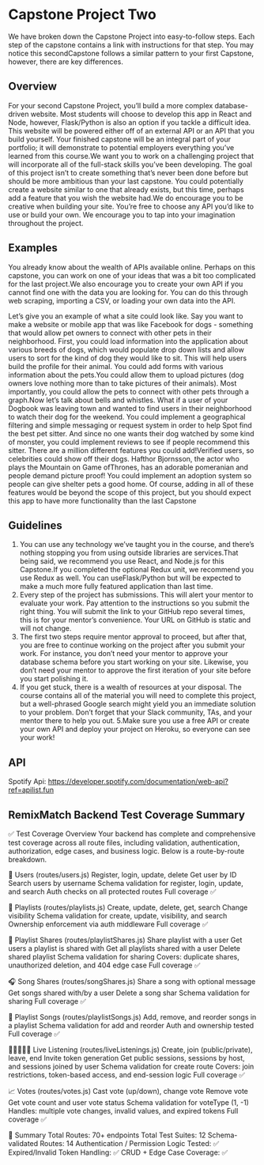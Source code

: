 # Capstone Project Two

We have broken down the Capstone Project into easy-to-follow steps. Each step of the capstone contains a link with instructions for that step. You may notice this secondCapstone follows a similar pattern to your first Capstone, however, there are key differences. 

## Overview
For your second Capstone Project, you’ll build a more complex database-driven website. Most students will choose to develop this app in React and Node, however, Flask/Python is also an option if you tackle a difficult idea. This website will be powered either off of an external API or an API that you build yourself. Your finished capstone will be an integral part of your portfolio; it will demonstrate to potential employers everything you’ve learned from this course.We want you to work on a challenging project that will incorporate all of the full-stack skills you’ve been developing. The goal of this project isn’t to create something that’s never been done before but should be more ambitious than your last capstone. You could potentially create a website similar to one that already exists, but this time, perhaps add a feature that you wish the website had.We do encourage you to be creative when building your site. You’re free to choose any API you’d like to use or build your own. We encourage you to tap into your imagination throughout the project.

## Examples
You already know about the wealth of APIs available online. Perhaps on this capstone, you can work on one of your ideas that was a bit too complicated for the last project.We also encourage you to create your own API if you cannot find one with the data you are looking for. You can do this through web scraping, importing a CSV, or loading your own data into the API.

Let’s give you an example of what a site could look like. Say you want to make a website or mobile app that was like Facebook for dogs - something that would allow pet owners to connect with other pets in their neighborhood. First, you could load information into the application about various breeds of dogs, which would populate drop down lists and allow users to sort for the kind of dog they would like to sit. This will help users build the profile for their animal. You could add forms with various information about the pets.You could allow them to upload pictures (dog owners love nothing more than to take pictures of their animals). Most importantly, you could allow the pets to connect with other pets through a graph.Now let’s talk about bells and whistles. What if a user of your Dogbook was leaving town and wanted to find users in their neighborhood to watch their dog for the weekend. You could implement a geographical filtering and simple messaging or request system in order to help Spot find the best pet sitter. And since no one wants their dog watched by some kind of monster, you could implement reviews to see if people recommend this sitter. There are a million different features you could add!Verified users, so celebrities could show off their dogs. Hafthor Bjornsson, the actor who plays the Mountain on Game ofThrones, has an adorable pomeranian and people demand picture proof! You could implement an adoption system so people can give shelter pets a good home. Of course, adding in all of these features would be beyond the scope of this project, but you should expect this app to have more functionality than the last Capstone

## Guidelines

1. You can use any technology we’ve taught you in the course, and there’s nothing stopping you from using outside libraries are services.That being said, we recommend you use React, and Node.js for this Capstone.If you completed the optional Redux unit, we recommend you use Redux as well. You can useFlask/Python but will be expected to make a much more fully featured application than last time.
2. Every step of the project has submissions. This will alert your mentor to evaluate your work. Pay attention to the instructions so you submit the right thing. You will submit the link to your GitHub repo several times, this is for your mentor’s convenience. Your URL on GitHub is static and will not change.
3. The first two steps require mentor approval to proceed, but after that, you are free to continue working on the project after you submit your work. For instance, you don’t need your mentor to approve your database schema before you start working on your site. Likewise, you don’t need your mentor to approve the first iteration of your site before you start polishing it.
4. If you get stuck, there is a wealth of resources at your disposal. The course contains all of the material you will need to complete this project, but a well-phrased Google search might yield you an immediate solution to your problem. Don’t forget that your Slack community, TAs, and your mentor there to help you out.
5.Make sure you use a free API or create your own API and deploy your project on Heroku, so everyone can see your work!



## API
Spotify Api: https://developer.spotify.com/documentation/web-api?ref=apilist.fun


## RemixMatch Backend Test Coverage Summary

✅ Test Coverage Overview
Your backend has complete and comprehensive test coverage across all route files, including validation, authentication, authorization, edge cases, and business logic. Below is a route-by-route breakdown.

👤 Users (routes/users.js)
Register, login, update, delete
Get user by ID
Search users by username
Schema validation for register, login, update, and search
Auth checks on all protected routes
Full coverage ✅

🎵 Playlists (routes/playlists.js)
Create, update, delete, get, search
Change visibility
Schema validation for create, update, visibility, and search
Ownership enforcement via auth middleware
Full coverage ✅

🤝 Playlist Shares (routes/playlistShares.js)
Share playlist with a user
Get users a playlist is shared with
Get all playlists shared with a user
Delete shared playlist
Schema validation for sharing
Covers: duplicate shares, unauthorized deletion, and 404 edge case
Full coverage ✅

🎧 Song Shares (routes/songShares.js)
Share a song with optional message
Get songs shared with/by a user
Delete a song shar
Schema validation for sharing
Full coverage ✅

📀 Playlist Songs (routes/playlistSongs.js)
Add, remove, and reorder songs in a playlist
Schema validation for add and reorder
Auth and ownership tested
Full coverage ✅

🧑🏾‍🤝‍🧑🏽 Live Listening (routes/liveListenings.js)
Create, join (public/private), leave, end
Invite token generation
Get public sessions, sessions by host, and sessions joined by user
Schema validation for create route
Covers: join restrictions, token-based access, and end-session logic
Full coverage ✅

📈 Votes (routes/votes.js)
Cast vote (up/down), change vote
Remove vote
Get vote count and user vote status
Schema validation for voteType (1, -1)
Handles: multiple vote changes, invalid values, and expired tokens
Full coverage ✅

🧪 Summary
Total Routes: 70+ endpoints
Total Test Suites: 12
Schema-validated Routes: 14
Authentication / Permission Logic Tested: ✅
Expired/Invalid Token Handling: ✅
CRUD + Edge Case Coverage: ✅



